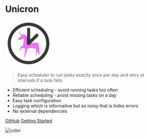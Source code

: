 # Unicron

<img width="150" src="_media/logo_transparent.png">


> Easy scheduler to run tasks exactly once per day and retry at intervals if a task fails

- Efficient scheduling - avoid running tasks too often
- Reliable scheduling - avoid missing tasks on a day
- Easy task configuration
- Logging which is informative but so noisy that is hides errors
- No external dependencies

[GitHub](https://github.com/MichaelCurrin/unicron/)
[Getting Started](#unicron-homepage)

![color](#b3f0ff)
